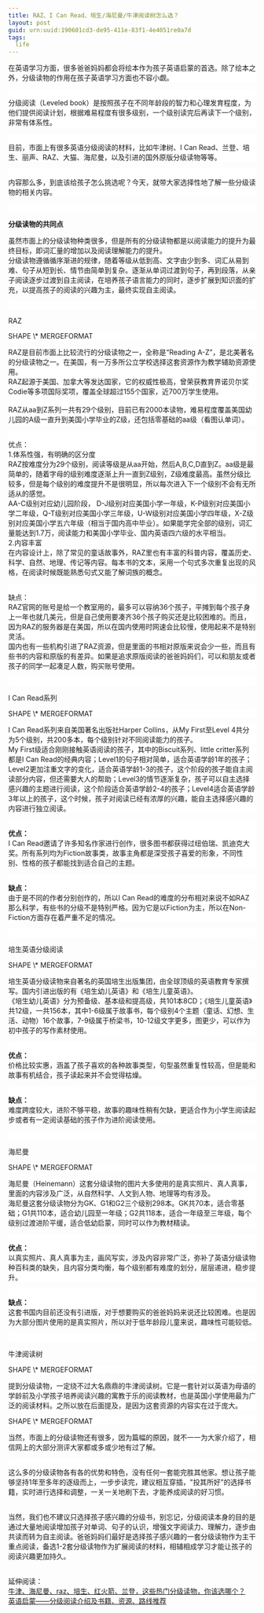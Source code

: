```yaml
---
title: RAZ、I Can Read、培生/海尼曼/牛津阅读树怎么选？
layout: post
guid: urn:uuid:190601cd3-de95-411e-83f1-4e4051re0a7d
tags:
  life 
---
```

<p class="MsoNormal" style="background:white;">
	在英语学习方面，很多爸爸妈妈都会将绘本作为孩子英语启蒙的首选。除了绘本之外，分级读物的作用在孩子英语学习方面也不容小觑。
</p>
<p class="MsoNormal" style="background:white;">
	<br />
<span>分级阅读（</span>Leveled book<span>）是按照孩子在不同年龄段的智力和心理发育程度，为他们提供阅读计划，根据难易程度有很多级别，一个级别读完后再读下一个级别，非常有体系性。</span> 
</p>
<p class="MsoNormal" style="background:white;">
	<br />
<span>目前，市面上有很多英语分级阅读的材料，比如牛津树、</span>I Can Read<span>、兰登、培生、丽声、</span>RAZ<span>、大猫、海尼曼，以及引进的国外原版分级读物等等。</span> 
</p>
<p class="MsoNormal" style="background:white;">
	<br />
<span>内容那么多，到底该给孩子怎么挑选呢？今天，就带大家选择性地了解一些分级读物的相关内容。</span> 
</p>
<p class="MsoNormal" style="background:white;">
	&nbsp;
</p>
<p class="MsoNormal" align="left">
	<b>分级读物的共同点</b> 
</p>
<p class="MsoNormal" align="left">
	虽然市面上的分级读物种类很多，但是所有的分级读物都是以阅读能力的提升为最终目标，即词汇量的增加以及阅读理解能力的提升。<br />
分级读物遵循循序渐进的规律，随着等级从低到高、文字由少到多、词汇从易到难、句子从短到长、情节由简单到复杂。逐渐从单词过渡到句子，再到段落，从亲子阅读逐步过渡到自主阅读，在培养孩子语言能力的同时，逐步扩展到知识面的扩充，以提高孩子的阅读的兴趣为主，最终实现自主阅读。
</p>
<p class="MsoNormal" style="background:white;">
	&nbsp;
</p>
<p class="MsoNormal" align="left">
	RAZ
</p>
<p class="MsoNormal" style="background:white;">
	<span></span><span> </span>SHAPE <span> </span>\* MERGEFORMAT <span></span> 
</p>
<p class="MsoNormal" style="background:white;">
	RAZ<span>是目前市面上比较流行的分级读物之一，全称是“</span>Reading A-Z<span>”，是北美著名的分级读物之一。在美国，有一万多所公立学校选择这套资源作为教学辅助资源使用。</span><br />
RAZ<span>起源于美国、加拿大等发达国家，它的权威性极高，曾荣获教育界诺贝尔奖</span>Codie<span>等多项国际奖项，覆盖全球超过</span>155<span>个国家，近</span>700<span>万学生使用。</span><br />
&nbsp;<br />
RAZ<span>从</span>aa<span>到</span>Z<span>系列一共有</span>29<span>个级别，目前已有</span>2000<span>本读物，难易程度覆盖美国幼儿园的</span>A<span>级一直升到美国小学毕业的</span>Z<span>级，还包括零基础的</span>aa<span>级（看图认单词）。</span> 
</p>
<p class="MsoNormal" style="background:white;">
	<br />
<span>优点：</span><br />
1.<span>体系性强，有明确的区分度</span><br />
RAZ<span>按难度分为</span>29<span>个级别，阅读等级是从</span>aa<span>开始，然后</span>A,B,C,D<span>直到</span>Z<span>。</span>aa<span>级是最简单的，随着字母的级别难度逐渐上升一直到</span>Z<span>级别，</span>Z<span>级难度最高。虽然分级比较多，但是每个级别的难度提升不是很明显，所以每次进入下一个级别不会有无所适从的感觉。</span><br />
AA-C<span>级别对应幼儿园阶段，</span> D-J<span>级别对应美国小学一年级，</span>K-P<span>级别对应美国小学二年级，</span>Q-T<span>级别对应美国小学三年级，</span>U-W<span>级别对应美国小学四年级，</span>X-Z<span>级别对应美国小学五六年级（相当于国内高中毕业）。如果能学完全部的级别，词汇量能达到</span>1.7<span>万，阅读能力和美国小学毕业、国内英语四六级的水平相当。</span><br />
2.<span>内容丰富</span><br />
<span>在内容设计上，除了常见的童话故事外，</span>RAZ<span>里也有丰富的科普内容，覆盖历史、科学、自然、地理、传记等内容。每本书的文本，采用一个句式多次重复出现的风格，在阅读时候既能熟悉句式又能了解词族的概念。</span> 
</p>
<p class="MsoNormal" style="background:white;">
	<br />
<span>缺点：</span><br />
RAZ<span>官网的账号是给一个教室用的，最多可以容纳</span>36<span>个孩子，平摊到每个孩子身上一年也就几美元，但是自己使用要凑齐</span>36<span>个孩子购买还是比较困难的。而且，因为</span>RAZ<span>的服务器是在美国，所以在国内使用时网速会比较慢，使用起来不是特别灵活。</span><br />
<span>国内也有一些机构引进了</span>RAZ<span>资源，但是里面的书相对原版来说会少一些，而且有些书的内容和原版的有差异。如果是追求原版阅读的爸爸妈妈们，可以和朋友或者孩子的同学一起凑足人数，购买账号使用。</span> 
</p>
<p class="MsoNormal" style="background:white;">
	&nbsp;
</p>
<p class="MsoNormal" align="left">
	I Can Read系列
</p>
<p class="MsoNormal" style="background:white;">
	<span></span><span> </span>SHAPE <span> </span>\* MERGEFORMAT <span></span> 
</p>
<p class="MsoNormal" style="background:white;">
	I Can Read<span>系列来自美国著名出版社</span>Harper Collins<span>，从</span>My First<span>至</span>Level 4<span>共分为</span>5<span>个级别，共</span>200<span>多本，每个级别针对不同阅读能力的孩子。</span><br />
My First<span>级适合刚刚接触英语阅读的孩子，其中的</span>Biscuit<span>系列、</span>little
critter<span>系列都是</span>I Can Read<span>的经典内容；</span>Level1<span>的句子相对简单，适合英语学龄</span>1<span>年的孩子；</span>Level2<span>更加注重文字的变化，适合英语学龄</span>1-3<span>的孩子，这个阶段的孩子能自主阅读部分内容，但还需要大人的帮助；</span>Level3<span>的情节逐渐复杂，孩子可以自主选择感兴趣的主题进行阅读，这个阶段适合英语学龄</span>2-4<span>的孩子；</span>Level4<span>适合英语学龄</span>3<span>年以上的孩子，这个时候，孩子对阅读已经有浓厚的兴趣，能自主选择感兴趣的内容进行独立阅读。</span> 
</p>
<p class="MsoNormal" style="background:white;">
	<br />
<b>优点：</b><br />
I Can Read<span>邀请了许多知名作家进行创作，很多图书都获得过纽伯瑞、凯迪克大奖。所有系列均为</span>Fiction<span>故事类，故事主角都是深受孩子喜爱的形象，不同性别、性格的孩子都能找到适合自己的主题。</span> 
</p>
<p class="MsoNormal" style="background:white;">
	<br />
<b>缺点：</b><br />
<span>由于是不同的作者分别创作的，所以</span>I Can Read<span>的难度的分布相对来说不如</span>RAZ<span>那么科学，有些书的分级不是特别严格。因为它是以</span>Fiction<span>为主，所以在</span>Non-Fiction<span>方面存在着严重不足的情况。</span> 
</p>
<p class="MsoNormal" style="background:white;">
	&nbsp;
</p>
<p class="MsoNormal" align="left">
	培生英语分级阅读
</p>
<p class="MsoNormal" style="background:white;">
	<span></span><span> </span>SHAPE <span> </span>\* MERGEFORMAT <span></span> 
</p>
<p class="MsoNormal" style="background:white;">
	培生英语分级读物来自著名的英国培生出版集团，由全球顶级的英语教育专家撰写。国内引进出版的有《培生幼儿英语》和《培生儿童英语》。<br />
<span>《培生幼儿英语》分为预备级、基本级和提高级，共</span>101<span>本</span>8CD<span>；《培生儿童英语》共</span>12<span>级，一共</span>156<span>本，其中</span>1-6<span>级属于故事书，每个级别</span>4<span>个主题（童话、幻想、生活、动物）</span>16<span>个故事，</span>7-9<span>级属于桥梁书，</span>10-12<span>级文字更多，图更少，可以作为初中孩子的写作素材使用。</span> 
</p>
<p class="MsoNormal" style="background:white;">
	<br />
<b>优点：</b><br />
<span>价格比较实惠，涵盖了孩子喜欢的各种故事类型，句型虽然重复性较高，但是能和故事有机结合，孩子读起来并不会觉得枯燥。</span> 
</p>
<p class="MsoNormal" style="background:white;">
	<br />
<b>缺点：</b><br />
<span>难度跨度较大，进阶不够平稳，故事的趣味性稍有欠缺，更适合作为小学生阅读起步或者有一定阅读基础的孩子作为进阶阅读使用。</span> 
</p>
<p class="MsoNormal" style="background:white;">
	&nbsp;
</p>
<p class="MsoNormal" align="left">
	海尼曼
</p>
<p class="MsoNormal" style="background:white;">
	<span></span><span> </span>SHAPE <span> </span>\* MERGEFORMAT <span></span> 
</p>
<p class="MsoNormal" style="background:white;">
	海尼曼（Heinemann<span>）这套分级读物的图片大多使用的是真实照片、真人真事，里面的内容涉及广泛，从自然科学、人文到人物、地理等均有涉及。</span><br />
<span>海尼曼这套分级读物分为</span>GK<span>、</span>G1<span>和</span>G2<span>三个级别</span>298<span>本。</span>GK<span>共</span>70<span>本，适合零基础；</span>G1<span>共</span>110<span>本，适合幼儿园至一年级；</span>G2<span>共</span>118<span>本，适合一年级至三年级，每个级别过渡进阶平缓，适合低幼启蒙，同时可以作为教材精读。</span> 
</p>
<p class="MsoNormal" style="background:white;">
	<br />
<b>优点：</b><br />
<span>以真实照片、真人真事为主，画风写实，涉及内容非常广泛，弥补了英语分级读物种百科类的缺失，且内容分类均衡，每个级别都有难度的划分，层层递进，稳步提升。</span> 
</p>
<p class="MsoNormal" style="background:white;">
	<br />
<b>缺点：</b><br />
<span>这套书国内目前还没有引进版，对于想要购买的爸爸妈妈来说还比较困难。也是因为大部分图片使用的是真实照片，所以对于低年龄段儿童来说，趣味性可能较低。</span> 
</p>
<p class="MsoNormal" style="background:white;">
	&nbsp;
</p>
<p class="MsoNormal" align="left">
	牛津阅读树
</p>
<p class="MsoNormal" style="background:white;">
	<span></span><span> </span>SHAPE <span> </span>\* MERGEFORMAT <span></span> 
</p>
<p class="MsoNormal" style="background:white;">
	提到分级读物，一定绕不过大名鼎鼎的牛津阅读树。它是一套针对以英语为母语的学龄前及小学孩子培养阅读兴趣的寓教于乐的阅读教材，也是英国小学使用最为广泛的阅读材料。之所以放在后面提及，是因为这套资源的内容实在过于庞大。
</p>
<p class="MsoNormal" style="background:white;">
	<span></span><span> </span>SHAPE <span> </span>\* MERGEFORMAT <span></span> 
</p>
<p class="MsoNormal" style="background:white;">
	当然，市面上的分级读物还有很多，因为篇幅的原因，就不一一为大家介绍了，相信网上的大部分测评大家都或多或少地有过了解。
</p>
<p class="MsoNormal" style="background:white;">
	<br />
<span>这么多的分级读物各有各的优势和特色，没有任何一套能完胜其他家。想让孩子能够坚持</span>1<span>年至多年的逐级而上，一步步读完，建议相互穿插，</span>"<span>投其所好”的选择书籍，实时进行选择和调整，一关一关地刷下去，才能养成阅读的好习惯。</span> 
</p>
<br />
<span>当然，我们也不建议只选择孩子感兴趣的分级书，别忘记，分级阅读本身的目的是通过大量地阅读增加孩子对单词、句子的认识，增强文字阅读力、理解力，逐步由共读而转为自主阅读。爸爸妈妈们最好是选择孩子感兴趣的一套分级读物作为主干重点阅读，备选</span>1-2<span>套分级读物作为扩展阅读的材料，相辅相成学习才能让孩子的阅读兴趣更加持久。</span>
<p>
<br />
延伸阅读：<br />
<a href="https://mp.weixin.qq.com/s?__biz=MzU2ODY0NzM1NQ==&mid=2247483749&idx=1&sn=82583c10ce34fb25e561934b7a4ac9ad&chksm=fc8b8ab1cbfc03a74a70ff10f634e3c82bf8205fb00f2efa638dd37aadc5d46d7f8c0f174df0&mpshare=1&scene=1&srcid=0829AsO7pN6BdpfJYcWDfFy7&sharer_sharetime=1567046875520&sharer_shareid=14ef5c4af6a42c64820d7713c1533f2b&pass_ticket=M0kRu1nIXcoz88zJpRqZNFLZYaZLWa0oMHLfK3Kc46iAGjbqBJgD03Ny2rLGf7yC#rd" target="_blank">牛津、海尼曼、raz、培生、红火箭、兰登，这些热门分级读物，你该选哪个？</a><br />
<a href="https://mp.weixin.qq.com/s?__biz=MzU2ODY0NzM1NQ==&mid=2247483904&idx=1&sn=34844c15c80326d401bf1a04df6ad26d&chksm=fc8b89d4cbfc00c2da5f43085c58f012815b5d3c36e947e11a9db2cf2c5ca75b223e02d64d9f&mpshare=1&scene=1&srcid=&sharer_sharetime=1567066682461&sharer_shareid=14ef5c4af6a42c64820d7713c1533f2b&pass_ticket=g%2FQuDBSLkWZ04QMCifRp7w6%2BpagDhc7N3dIqQkDPeS5C%2BLoq2dFuPM0VGoKLD3E%2F#rd" target="_blank">英语启蒙——分级阅读介绍及书籍、资源、路线推荐</a><br />
</p>

